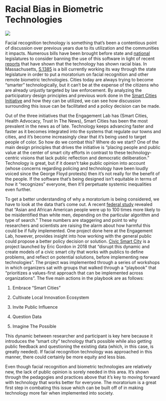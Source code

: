 # Racial Bias in Biometric Technologies

![](https://res.cloudinary.com/engagement-lab-home/image/upload/v1/homepage-2.0/news/medium/1_1sOA6oE35Is7nNFkPX9vGA.png)

Facial recognition technology is something that’s been a contentious point of discussion over previous years due to its utilization and the communities it impacts. Numerous bills have been brought before state and [national](https://www.congress.gov/bill/116th-congress/house-bill/7356/text) legislatures to consider banning the use of this software in light of recent [reports](https://www.biometricupdate.com/201802/chincotech-tackles-racial-bias-in-facial-recognition-systems) that have shown that the technology has shown racial bias. In Massachusetts, [S.1385](https://malegislature.gov/Bills/191/S1385) is a bill currently working its way through the state legislature in order to put a moratorium on facial recognition and other remote biometric technologies. Cities today are always trying to become “smarter” technologically, but it can’t be at the expense of the citizens who are already unjustly targeted by law enforcement. By analyzing the participatory design principles and previous work done in the [Smart Cities Initiative](https://elab.emerson.edu/research/initiatives/civic-smart-cities) and how they can be utilized, we can see how discussion surrounding this issue can be facilitated and a policy decision can be made.

Out of the three initiatives that the Engagement Lab has (Smart Cities, Health Advocacy, Trust In The News), Smart Cities has been the most prevalent in the news as of late. Technology keeps advancing faster and faster as it becomes integrated into the systems that regulate our towns and cities, and it’s become increasingly clear that it’s being used to target people of color. So how do we combat this? Where do we start? One of the main design principles that drives the initiative is “placing people and public value at the center of smart city efforts in contrast to these technology-centric visions that lack public reflection and democratic deliberation.” Technology is great, but if it doesn’t take public opinion into account (whose concerns regarding policing and technology have been loudly voiced since the George Floyd protests) then it’s not really for the benefit of the people. If the software that’s being designed isn’t equitable in terms of how it “recognizes” everyone, then it’ll perpetuate systemic inequalities even further.

To get a better understanding of why a moratorium is being considered, we have to look at the data that’s come out. A recent [federal study](https://www.washingtonpost.com/technology/2019/12/19/federal-study-confirms-racial-bias-many-facial-recognition-systems-casts-doubt-their-expanding-use/) revealed that “Asian and African American people were up to 100 times more likely to be misidentified than white men, depending on the particular algorithm and type of search.” These numbers are staggering and point to why researchers and scientists are raising the alarm about how harmful this could be if fully implemented. One project done here at the Engagement Lab, however, provides insight into how working with the general public could propose a better policy decision or solution. [Civic Smart City](https://elab.emerson.edu/research/projects/civic-smart-city) is a project launched by Eric Gordon in 2018 that “disrupt this dynamic and create models of a civic smart city that works with publics to define problems, and reflect on potential solutions, before implementing new technologies”. The project was implemented through a series of workshops in which organizers sat with groups that walked through a “playbook” that “prioritizes a values-first approach that can be implemented across organizations”. The five main actions in the playbook are as follows:

1. Embrace “Smart Cities”

1. Cultivate Local Innovation Ecosystem

1. Invite Public Influence

1. Question Data

1. Imagine The Possible

This dynamic between researcher and participant is key here because it introduces the “smart city” technology that’s possible while also getting public feedback and questioning the existing data (which, in this case, is greatly needed). If facial recognition technology was approached in this manner, there could certainly be more equity and less bias.

Even though facial recognition and biometric technologies are relatively new, the lack of public opinion is sorely needed in this area. It’s shown through the pedagogies and practices above that it’s key to moving forward with technology that works better for everyone. The moratorium is a great first step in combating this issue which can be built off of in making technology more fair when implemented into society.
